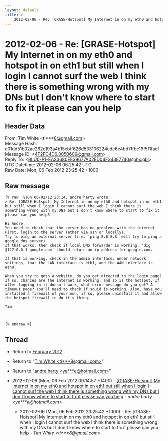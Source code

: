 ```yaml
---
layout: default
title: >
    2012-02-06 - Re: [GRASE-Hotspot] My Internet in on my eth0 and hotspot in on eth1 but still when I login I cannot surf the web I think there is something wrong with my DNs but I don't know where to start to fix it please can you help
---
```


# 2012-02-06 - Re: [GRASE-Hotspot] My Internet in on my eth0 and hotspot in on eth1 but still when I login I cannot surf the web I think there is something wrong with my DNs but I don't know where to start to fix it please can you help

## Header Data

From: Tim White \<ti***8@gmail.com\><br>
Message Hash: c01dd51b02ac262e193a4b15ebff626d533106224ede6c4bd7ffbc19f5f1facf<br>
Message ID: \<4F2FD4D6.8050609@gmail.com\><br>
Reply To: \<BLU0-P1-EAS3680EE39677A02ED04F343E7740@phx.gbl\><br>
UTC Datetime: 2012-02-06 06:25:42 UTC<br>
Raw Date: Mon, 06 Feb 2012 23:25:42 +1000<br>

## Raw message

```
{% raw  %}On 06/02/12 23:14, andre harty wrote:
> Re: [GRASE-Hotspot] My Internet in on my eth0 and hotspot in on eth1 but still when I login I cannot surf the web I think there is something wrong with my DNs but I don't know where to start to fix it please can you help8'

Hi Andre.
You need to check that the server has no problems with the internet.
First, login to the server (ether via ssh or locally).
Try to ping an external server (i.e. 'ping 8.8.8.8' will try to ping a 
google dns server)
If that works, then check if local DNS forwarder is working. 'dig 
@127.0.0.1 google.com' should return an ip address for google.com.

If that is working, check in the admin interface, under network 
settings, that the LAN interface is eth1, and the WAN interface is eth0.

When you try to goto a website, do you get directed to the login page? 
If so, chances are the internet is working, and so is the hotspot. If 
after logging in it doesn't work, what error message do you get? A 
timeout page? You'll need to check if squid is working. Also, have you 
installed a firewall of your own, if so, please uninstall it and allow 
the hotspot firewall to do it's thing.

Tim



{% endraw %}
```

## Thread

+ Return to [February 2012](/archive/2012/02)

+ Return to "[Tim White <ti***8<span>@</span>gmail.com>](/authors/ti___8_at_gmail_com)"
+ Return to "[andre harty <ye***e<span>@</span>hotmail.com>](/authors/ye___e_at_hotmail_com)"

+ 2012-02-06 (Mon, 06 Feb 2012 09:14:57 -0400) - [[GRASE-Hotspot] My Internet in on my eth0 and hotspot in on eth1	but still when I login I cannot surf the web I think there is	something wrong with my DNs but I don't know where to start	to fix it please can you help](/archive/2012/02/0414f57bcf9bec408f0860c915286323b9bf35ec466c2cdfe6eeb2ca0220b0d6) - _andre harty \<ye***e@hotmail.com\>_
  + 2012-02-06 (Mon, 06 Feb 2012 23:25:42 +1000) - Re: [GRASE-Hotspot] My Internet in on my eth0 and hotspot in on eth1 but still when I login I cannot surf the web I think there is something wrong with my DNs but I don't know where to start to fix it please can you help - _Tim White \<ti***8@gmail.com\>_

